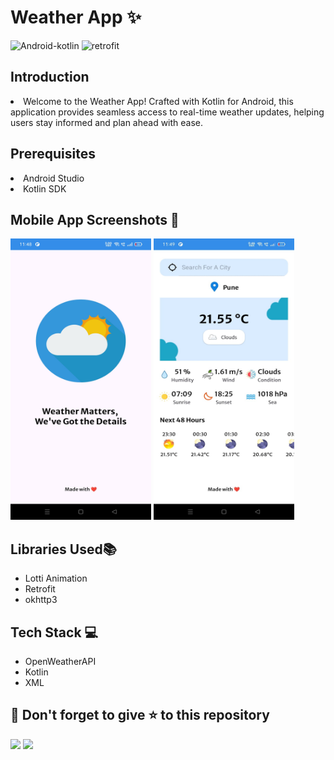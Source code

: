# Weather App ✨
![Android-kotlin](https://img.shields.io/badge/Android-Kotlin-blue.svg) ![retrofit](https://img.shields.io/badge/Library-Retrofit-orange)

## Introduction
<li>Welcome to the Weather App! Crafted with Kotlin for Android, this application provides seamless access to real-time weather updates, helping users stay informed and plan ahead with ease.</li>

## Prerequisites
<li>Android Studio</li>
<li>Kotlin SDK</li>

## Mobile App Screenshots 📸
<p float="center">
  <img src="https://github.com/YashNagare/WeatherApp/blob/master/screenshots/Splash%20Screen.jpeg" title="Home Page" height="450px" width="225px">
  <img src="https://github.com/YashNagare/WeatherApp/blob/master/screenshots/Home%20Page.jpeg" title="Splash Screen" height="450px" width="225px">
</p>

## Libraries Used📚
<ul>
  <li>Lotti Animation</li>
  <li>Retrofit</li>
  <li>okhttp3</li>
</ul>

## Tech Stack 💻
<ul>
  <li>OpenWeatherAPI</li>
  <li>Kotlin</li>
  <li>XML</li>
</ul>



## 🤩 Don't forget to give ⭐ to this repository
<img src="https://forthebadge.com/images/badges/built-with-love.svg">
<img src="https://forthebadge.com/images/badges/made-with-kotlin.svg">
